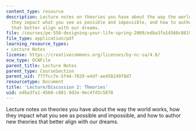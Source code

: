 ```yaml
---
content_type: resource
description: Lecture notes on theories you have about the way the world works, how
  they impact what you see as possible and impossible, and how to author new theories
  that better align with our dreams.
file: /courses/pe-550-designing-your-life-spring-2009/edba3fa14560c8819d2e9ec4fd3c5878_MITPE_550iap09_s09_lec02.pdf
file_type: application/pdf
learning_resource_types:
- Lecture Notes
license: https://creativecommons.org/licenses/by-nc-sa/4.0/
ocw_type: OCWFile
parent_title: Lecture Notes
parent_type: CourseSection
parent_uid: 777fcc7e-5f44-7829-e4df-ae458249f8d7
resourcetype: Document
title: 'Lecture/Discussion 2: Theories'
uid: edba3fa1-4560-c881-9d2e-9ec4fd3c5878
---
```

Lecture notes on theories you have about the way the world works, how they impact what you see as possible and impossible, and how to author new theories that better align with our dreams.